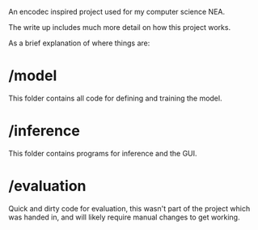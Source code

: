 An encodec inspired project used for my computer science NEA.

The write up includes much more detail on how this project works.

As a brief explanation of where things are:

# /model

This folder contains all code for defining and training the model.

# /inference

This folder contains programs for inference and the GUI.

# /evaluation

Quick and dirty code for evaluation, this wasn't part of the project which was handed in, and will likely require manual changes to get working.

